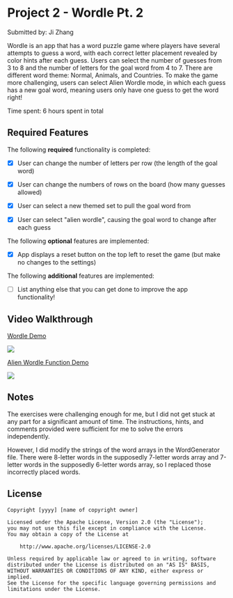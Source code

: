 # Project 2 - Wordle Pt. 2

Submitted by: Ji Zhang

Wordle is an app that has a word puzzle game where players have several attempts to guess a word, with each correct letter placement revealed by color hints after each guess. Users can select the number of guesses from 3 to 8 and the number of letters for the goal word from 4 to 7. There are different word theme: Normal, Animals, and Countries. To make the game more challenging, users can select Alien Wordle mode, in which each guess has a new goal word, meaning users only have one guess to get the word right! 

Time spent: 6 hours spent in total

## Required Features

The following **required** functionality is completed:

- [x] User can change the number of letters per row (the length of the goal word)
- [x] User can change the numbers of rows on the board (how many guesses allowed)
- [x] User can select a new themed set to pull the goal word from
- [x] User can select "alien wordle", causing the goal word to change after each guess


The following **optional** features are implemented:

- [x] App displays a reset button on the top left to reset the game (but make no changes to the settings)

The following **additional** features are implemented:

- [ ] List anything else that you can get done to improve the app functionality!

## Video Walkthrough

<div>
    <a href="https://www.loom.com/share/8bb9de5257ee48f19180105326531284">
        <p>Wordle Demo</p>
      <img style="max-width:300px;" src="https://cdn.loom.com/sessions/thumbnails/8bb9de5257ee48f19180105326531284-1695790188252-with-play.gif">
    </a>
</div>




<div>
    <a href="https://www.loom.com/share/13d107120d7245b5847ca329691d56b5">
      <p>Alien Wordle Function Demo</p>
    </a>
    <a href="https://www.loom.com/share/13d107120d7245b5847ca329691d56b5">
      <img style="max-width:300px;" src="https://cdn.loom.com/sessions/thumbnails/13d107120d7245b5847ca329691d56b5-with-play.gif">
    </a>
  </div>


## Notes

The exercises were challenging enough for me, but I did not get stuck at any part for a significant amount of time. The instructions, hints, and comments provided were sufficient for me to solve the errors independently.

However, I did modify the strings of the word arrays in the WordGenerator file. There were 8-letter words in the supposedly 7-letter words array and 7-letter words in the supposedly 6-letter words array, so I replaced those incorrectly placed words. 

## License

    Copyright [yyyy] [name of copyright owner]

    Licensed under the Apache License, Version 2.0 (the "License");
    you may not use this file except in compliance with the License.
    You may obtain a copy of the License at

        http://www.apache.org/licenses/LICENSE-2.0

    Unless required by applicable law or agreed to in writing, software
    distributed under the License is distributed on an "AS IS" BASIS,
    WITHOUT WARRANTIES OR CONDITIONS OF ANY KIND, either express or implied.
    See the License for the specific language governing permissions and
    limitations under the License.
    
